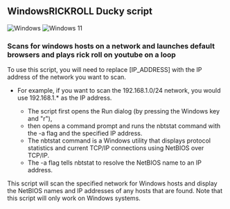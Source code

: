 ## WindowsRICKROLL Ducky script
![Windows](https://img.shields.io/badge/Windows-0078D6?style=for-the-badge&logo=windows&logoColor=white) ![Windows 11](https://img.shields.io/badge/Windows%2011-%230079d5.svg?style=for-the-badge&logo=Windows%2011&logoColor=white)
### Scans for windows hosts on a network and launches default browsers and plays rick roll on youtube on a loop
To use this script, you will need to replace [IP_ADDRESS] with the IP address of the network you want to scan. 
- For example, if you want to scan the 192.168.1.0/24 network, you would use 192.168.1.* as the IP address.

    - The script first opens the Run dialog (by pressing the Windows key and "r"), 
    - then opens a command prompt and runs the nbtstat command with the -a flag and the specified IP address. 
    - The nbtstat command is a Windows utility that displays protocol statistics and current TCP/IP connections using NetBIOS over TCP/IP. 
    - The -a flag tells nbtstat to resolve the NetBIOS name to an IP address.

This script will scan the specified network for Windows hosts and display the NetBIOS names and IP addresses of any hosts that are found. Note that this script will only work on Windows systems.

